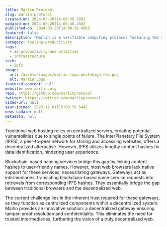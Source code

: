 ```yaml
---
title: Marlin Protocol
slug: marlin-protocol
created-on: 2024-03-20T14:08:38.399Z
updated-on: 2024-03-20T14:08:38.456Z
published-on: 2024-03-20T14:08:38.488Z
featured: false
description: "Marlin is a verifiable computing protocol featuring TEE and ZK-based coprocessors to delegate complex workloads over a decentralized cloud. Enclaves provisioned using smart contract calls host LLMs, AI/ML models, gateways, MEV, automation bots, or backends for arbitrary computations using external APIs with baked-in auto-scaling and fault tolerance."
category: tooling-productivity
tags:
  - ai-productivity-and-utilities
  - infrastructure
tech:
  - ipfs
image:
  url: /assets/images/marlin-logo-whitehigh-res.png
  alt: Marlin Logo
featured-content: null
website: www.marlin.org
repo: https://github.com/marlinprotocol
twitter: https://twitter.com/marlinprotocol
video-url: null
year-joined: 2023-12-01T15:08:38.544Z
news-update: null
metadata: null
---
```


Traditional web hosting relies on centralized servers, creating potential vulnerabilities due to single points of failure. The InterPlanetary File System (IPFS), a peer-to-peer network for storing and accessing websites, offers a decentralized alternative. However, IPFS utilizes lengthy content hashes for data identification, hindering user experience.

Blockchain-based naming services bridge this gap by linking content hashes to user-friendly names. However, most web browsers lack native support for these services, necessitating gateways. Gateways act as intermediaries, translating blockchain-based name service requests into retrievals from corresponding IPFS hashes. They essentially bridge the gap between traditional browsers and the decentralized web.

The current challenge lies in the inherent trust required for these gateways, as they function as centralized components within a decentralized system. Marlin provides an innovative solution: a decentralized gateway ensuring tamper-proof resolution and confidentiality. This eliminates the need for trusted intermediaries, furthering the vision of a truly decentralized web.
